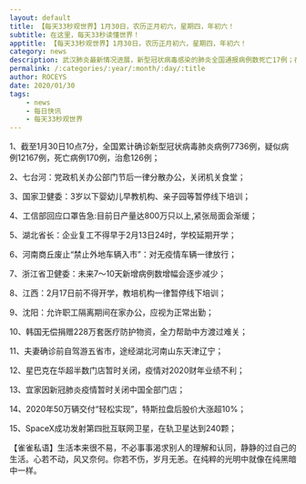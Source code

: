 ```yaml
---
layout: default
title: 【每天33秒观世界】1月30日，农历正月初六，星期四，年初六！
subtitle: 在这里，每天33秒读懂世界！
apptitle: 【每天33秒观世界】1月30日，农历正月初六，星期四，年初六！
category: news
description: 武汉肺炎最新情况进展，新型冠状病毒感染的肺炎全国通报病例数死亡17例；在这里，每天33秒或60秒读懂世界，免费每日快讯新闻简报接口API，微语简报接口API，Skylark，爬虫简讯API接口免费，微信可以直接转账到QQ了。【每天33秒观世界】2019年12月12345678910111213141516171819202122232425262728293031日。ROCEYS全栈CEO 2020-01-23 10:22:18
permalink: /:categories/:year/:month/:day/:title
author: ROCEYS
date: 2020/01/30
tags:
    - news
    - 每日快讯
    - 每天33秒观世界
---
```



1、截至1月30日10点7分，全国累计确诊新型冠状病毒肺炎病例7736例，疑似病例12167例，死亡病例170例，治愈126例；

2、七台河：党政机关办公部门节后一律分散办公，关闭机关食堂；

3、国家卫健委：3岁以下婴幼儿早教机构、亲子园等暂停线下培训；

4、工信部回应口罩告急:目前日产量达800万只以上,紧张局面会渐缓；

5、湖北省长：企业复工不得早于2月13日24时，学校延期开学；

6、河南商丘废止“禁止外地车辆入市”：对无疫情车辆一律放行；

7、浙江省卫健委：未来7～10天新增病例数增幅会逐步减少；

8、江西：2月17日前不得开学，教培机构一律暂停线下培训；

9、沈阳：允许职工隔离期间在家办公，应视为正常出勤；

10、韩国无偿捐赠228万套医疗防护物资，全力帮助中方渡过难关；

11、夫妻确诊前自驾游五省市，途经湖北河南山东天津辽宁；

12、星巴克在华超半数门店暂时关闭，疫情对2020财年业绩不利；

13、宜家因新冠肺炎疫情暂时关闭中国全部门店；

14、2020年50万辆交付“轻松实现”，特斯拉盘后股价大涨超10%；

15、SpaceX成功发射第四批互联网卫星，在轨卫星达到240颗；


【雀雀私语】生活本来很不易，不必事事渴求别人的理解和认同，静静的过自己的生活。心若不动，风又奈何。你若不伤，岁月无恙。在纯粹的光明中就像在纯黑暗中一样。